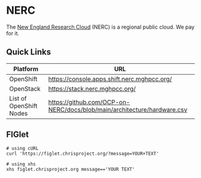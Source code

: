 # NERC

The [New England Research Cloud](https://nerc.mghpcc.org/) (NERC) is a regional public cloud.
We pay for it.

## Quick Links

| Platform                | URL                                                                     |
|-------------------------|-------------------------------------------------------------------------|
| OpenShift               | https://console.apps.shift.nerc.mghpcc.org/                             |
| OpenStack               | https://stack.nerc.mghpcc.org/                                          |
| List of OpenShift Nodes | https://github.com/OCP-on-NERC/docs/blob/main/architecture/hardware.csv |

## FIGlet

```shell
# using cURL
curl 'https://figlet.chrisproject.org/?message=YOUR+TEXT'

# using xhs
xhs figlet.chrisproject.org message=='YOUR TEXT'
```

